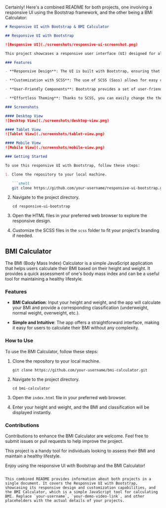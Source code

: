 Certainly! Here's a combined README for both projects, one involving a responsive UI using the Bootstrap framework, and the other being a BMI Calculator:

```markdown
# Responsive UI with Bootstrap & BMI Calculator

## Responsive UI with Bootstrap

![Responsive UI](./screenshots/responsive-ui-screenshot.png)

This project showcases a responsive user interface (UI) designed for all devices using the Bootstrap framework. The UI is not only visually appealing but also adapts seamlessly to different screen sizes and orientations. SCSS has been used for customization, allowing for easy theming and style adjustments.

### Features

- **Responsive Design**: The UI is built with Bootstrap, ensuring that it looks and functions well on various devices, including desktops, tablets, and mobile phones.

- **Customization with SCSS**: The use of SCSS (Sass) allows for easy customization of the UI's colors, typography, and other style elements to match your project's branding.

- **User-Friendly Components**: Bootstrap provides a set of user-friendly UI components, making it simple to create forms, buttons, navigation menus, and more.

- **Effortless Theming**: Thanks to SCSS, you can easily change the theme of the UI to suit different projects or branding requirements.

### Screenshots

#### Desktop View
![Desktop View](./screenshots/desktop-view.png)

#### Tablet View
![Tablet View](./screenshots/tablet-view.png)

#### Mobile View
![Mobile View](./screenshots/mobile-view.png)

### Getting Started

To use this responsive UI with Bootstrap, follow these steps:

1. Clone the repository to your local machine.

   ```shell
   git clone https://github.com/your-username/responsive-ui-bootstrap.git
   ```

2. Navigate to the project directory.

   ```shell
   cd responsive-ui-bootstrap
   ```

3. Open the HTML files in your preferred web browser to explore the responsive design.

4. Customize the SCSS files in the `scss` folder to fit your project's branding if needed.

## BMI Calculator

The BMI (Body Mass Index) Calculator is a simple JavaScript application that helps users calculate their BMI based on their height and weight. It provides a quick assessment of one's body mass index and can be a useful tool for maintaining a healthy lifestyle.

### Features

- **BMI Calculation**: Input your height and weight, and the app will calculate your BMI and provide a corresponding classification (underweight, normal weight, overweight, etc.).

- **Simple and Intuitive**: The app offers a straightforward interface, making it easy for users to calculate their BMI without any complexity.

### How to Use

To use the BMI Calculator, follow these steps:

1. Clone the repository to your local machine.

   ```shell
   git clone https://github.com/your-username/bmi-calculator.git
   ```

2. Navigate to the project directory.

   ```shell
   cd bmi-calculator
   ```

3. Open the `index.html` file in your preferred web browser.

4. Enter your height and weight, and the BMI and classification will be displayed instantly.

### Contributions

Contributions to enhance the BMI Calculator are welcome. Feel free to submit issues or pull requests to help improve the project.

This project is a handy tool for individuals looking to assess their BMI and maintain a healthy lifestyle.

Enjoy using the responsive UI with Bootstrap and the BMI Calculator!

```

This combined README provides information about both projects in a single document. It covers the Responsive UI with Bootstrap, showcasing its responsive design and customization capabilities, and the BMI Calculator, which is a simple JavaScript tool for calculating BMI. Replace `your-username`, `your-demo-video-link`, and other placeholders with the actual details of your projects.
